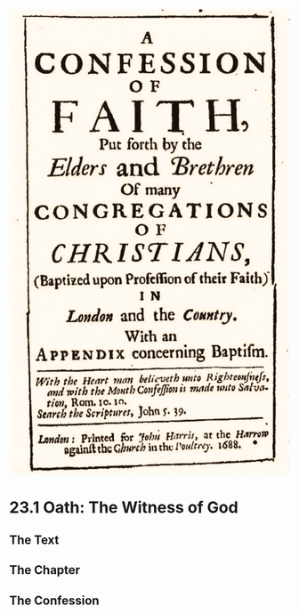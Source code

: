 <img class="intro-right" src="art-1689.png">

# 23.1 Oath: The Witness of God

## The Text

## The Chapter

## The Confession

